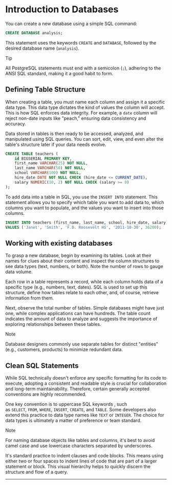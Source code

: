 # Introduction to Databases

You can create a new database using a simple SQL command:

```sql
CREATE DATABASE analysis;
```

This statement uses the keywords `CREATE` and `DATABASE`, followed by the desired database name (`analysis`).

> [!TIP]
> All PostgreSQL statements must end with a semicolon (`;`), adhering to the ANSI SQL standard, making it a good habit to form.

## Defining Table Structure

When creating a table, you must name each column and assign it a specific data type. This data type dictates the kind of values the column will accept. This is how SQL enforces data integrity. For example, a `date` column will reject non-date inputs like "peach," ensuring data consistency and accuracy.

Data stored in tables is then ready to be accessed, analyzed, and manipulated using SQL queries. You can sort, edit, view, and even alter the table's structure later if your data needs evolve.

```sql
CREATE TABLE teachers (
    id BIGSERIAL PRIMARY KEY,
    first_name VARCHAR(25) NOT NULL,
    last_name VARCHAR(50) NOT NULL,
    school VARCHAR(100) NOT NULL,
    hire_date DATE NOT NULL CHECK (hire_date <= CURRENT_DATE),
    salary NUMERIC(10, 2) NOT NULL CHECK (salary >= 0)
);
```

To add data into a table in SQL, you use the `INSERT INTO` statement. This statement allows you to specify which table you want to add data to, which columns you want to populate, and the values you want to insert into those columns.

```sql
INSERT INTO teachers (first_name, last_name, school, hire_date, salary)
VALUES ('Janet', 'Smith', 'F.D. Roosevelt HS', '2011-10-30', 36200);
```

## Working with existing databases

To grasp a new database, begin by examining its tables. Look at their names for clues about their content and inspect the column structures to see data types (text, numbers, or both). Note the number of rows to gauge data volume.

Each row in a table represents a record, while each column holds data of a specific type (e.g., numbers, text, dates). SQL is used to set up this structure, define how tables relate to each other, and, of course, retrieve information from them.

Next, observe the total number of tables. Simple databases might have just one, while complex applications can have hundreds. The table count indicates the amount of data to analyze and suggests the importance of exploring relationships between these tables.

> [!NOTE]
> Database designers commonly use separate tables for distinct "entities" (e.g., customers, products) to minimize redundant data.

## Clean SQL Statements

While SQL technically doesn't enforce any specific formatting for its code to execute, adopting a consistent and readable style is crucial for collaboration and long-term maintainability. Therefore, certain generally accepted conventions are highly recommended.

One key convention is to uppercase SQL keywords , such as `SELECT`, `FROM`, `WHERE`, `INSERT`, `CREATE`, and `TABLE`. Some developers also extend this practice to data type names like `TEXT` or `INTEGER`. The choice for data types is ultimately a matter of preference or team standard.

> [!NOTE]
> For naming database objects like tables and columns, it's best to avoid camel case and use lowercase characters separated by underscores.

It's standard practice to indent clauses and code blocks. This means using either two or four spaces to indent lines of code that are part of a larger statement or block. This visual hierarchy helps to quickly discern the structure and flow of a query.

---
